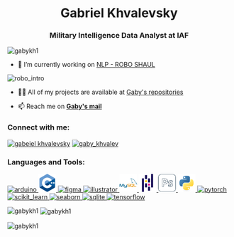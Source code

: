 <h1 align="center">Gabriel Khvalevsky</h1>
<h3 align="center">Military Intelligence Data Analyst at IAF</h3>

<p align="left"> <img src="https://komarev.com/ghpvc/?username=gabykh1&label=Profile%20views&color=0e75b6&style=flat" alt="gabykh1" /> </p>

- 🔭 I’m currently working on [NLP - ROBO SHAUL](https://github.com/gabykh1/Robo-Shaul)

![robo_intro](https://github.com/gabykh1/gabykh1/assets/108233349/17d5cf70-8385-46c3-85b8-7aba563d9e1b)

- 👨‍💻 All of my projects are available at [Gaby's repositories](https://github.com/gabykh1?tab=repositories)

- 📫 Reach me on **[Gaby's mail](gabriel.zordeh@gmail.com)**

<h3 align="left">Connect with me:</h3>
<p align="left">
<a href="https://linkedin.com/in/gabeiel khvalevsky" target="blank"><img align="center" src="https://raw.githubusercontent.com/rahuldkjain/github-profile-readme-generator/master/src/images/icons/Social/linked-in-alt.svg" alt="gabeiel khvalevsky" height="30" width="40" /></a>
<a href="https://instagram.com/gaby_khvalev" target="blank"><img align="center" src="https://raw.githubusercontent.com/rahuldkjain/github-profile-readme-generator/master/src/images/icons/Social/instagram.svg" alt="gaby_khvalev" height="30" width="40" /></a>
</p>

<h3 align="left">Languages and Tools:</h3>
<p align="left"> <a href="https://www.arduino.cc/" target="_blank" rel="noreferrer"> <img src="https://cdn.worldvectorlogo.com/logos/arduino-1.svg" alt="arduino" width="40" height="40"/> </a> <a href="https://www.w3schools.com/cpp/" target="_blank" rel="noreferrer"> <img src="https://raw.githubusercontent.com/devicons/devicon/master/icons/cplusplus/cplusplus-original.svg" alt="cplusplus" width="40" height="40"/> </a> <a href="https://www.figma.com/" target="_blank" rel="noreferrer"> <img src="https://www.vectorlogo.zone/logos/figma/figma-icon.svg" alt="figma" width="40" height="40"/> </a> <a href="https://www.adobe.com/in/products/illustrator.html" target="_blank" rel="noreferrer"> <img src="https://www.vectorlogo.zone/logos/adobe_illustrator/adobe_illustrator-icon.svg" alt="illustrator" width="40" height="40"/> </a> <a href="https://www.mysql.com/" target="_blank" rel="noreferrer"> <img src="https://raw.githubusercontent.com/devicons/devicon/master/icons/mysql/mysql-original-wordmark.svg" alt="mysql" width="40" height="40"/> </a> <a href="https://pandas.pydata.org/" target="_blank" rel="noreferrer"> <img src="https://raw.githubusercontent.com/devicons/devicon/2ae2a900d2f041da66e950e4d48052658d850630/icons/pandas/pandas-original.svg" alt="pandas" width="40" height="40"/> </a> <a href="https://www.photoshop.com/en" target="_blank" rel="noreferrer"> <img src="https://raw.githubusercontent.com/devicons/devicon/master/icons/photoshop/photoshop-line.svg" alt="photoshop" width="40" height="40"/> </a> <a href="https://www.python.org" target="_blank" rel="noreferrer"> <img src="https://raw.githubusercontent.com/devicons/devicon/master/icons/python/python-original.svg" alt="python" width="40" height="40"/> </a> <a href="https://pytorch.org/" target="_blank" rel="noreferrer"> <img src="https://www.vectorlogo.zone/logos/pytorch/pytorch-icon.svg" alt="pytorch" width="40" height="40"/> </a> <a href="https://scikit-learn.org/" target="_blank" rel="noreferrer"> <img src="https://upload.wikimedia.org/wikipedia/commons/0/05/Scikit_learn_logo_small.svg" alt="scikit_learn" width="40" height="40"/> </a> <a href="https://seaborn.pydata.org/" target="_blank" rel="noreferrer"> <img src="https://seaborn.pydata.org/_images/logo-mark-lightbg.svg" alt="seaborn" width="40" height="40"/> </a> <a href="https://www.sqlite.org/" target="_blank" rel="noreferrer"> <img src="https://www.vectorlogo.zone/logos/sqlite/sqlite-icon.svg" alt="sqlite" width="40" height="40"/> </a> <a href="https://www.tensorflow.org" target="_blank" rel="noreferrer"> <img src="https://www.vectorlogo.zone/logos/tensorflow/tensorflow-icon.svg" alt="tensorflow" width="40" height="40"/> </a> </p>

<p><img align="left" src="https://github-readme-stats.vercel.app/api/top-langs?username=gabykh1&show_icons=true&locale=en&layout=compact" alt="gabykh1" /></p>

<p>&nbsp;<img align="center" src="https://github-readme-stats.vercel.app/api?username=gabykh1&show_icons=true&locale=en" alt="gabykh1" /></p>

<p><img align="center" src="https://github-readme-streak-stats.herokuapp.com/?user=gabykh1&" alt="gabykh1" /></p>
